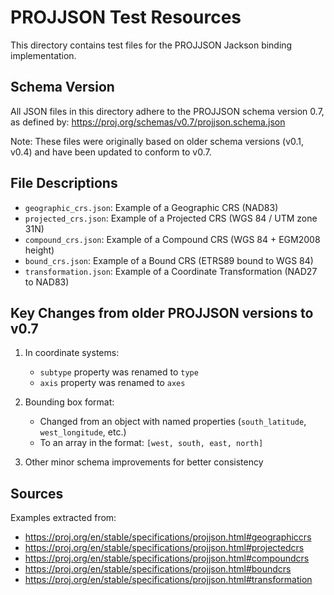 # PROJJSON Test Resources

This directory contains test files for the PROJJSON Jackson binding implementation.

## Schema Version

All JSON files in this directory adhere to the PROJJSON schema version 0.7, as defined by:
https://proj.org/schemas/v0.7/projjson.schema.json

Note: These files were originally based on older schema versions (v0.1, v0.4) and have been updated to conform to v0.7.

## File Descriptions

- `geographic_crs.json`: Example of a Geographic CRS (NAD83)
- `projected_crs.json`: Example of a Projected CRS (WGS 84 / UTM zone 31N)
- `compound_crs.json`: Example of a Compound CRS (WGS 84 + EGM2008 height)
- `bound_crs.json`: Example of a Bound CRS (ETRS89 bound to WGS 84)
- `transformation.json`: Example of a Coordinate Transformation (NAD27 to NAD83)

## Key Changes from older PROJJSON versions to v0.7

1. In coordinate systems:
   - `subtype` property was renamed to `type`
   - `axis` property was renamed to `axes`

2. Bounding box format:
   - Changed from an object with named properties (`south_latitude`, `west_longitude`, etc.) 
   - To an array in the format: `[west, south, east, north]`

3. Other minor schema improvements for better consistency

## Sources

Examples extracted from:

* https://proj.org/en/stable/specifications/projjson.html#geographiccrs
* https://proj.org/en/stable/specifications/projjson.html#projectedcrs
* https://proj.org/en/stable/specifications/projjson.html#compoundcrs
* https://proj.org/en/stable/specifications/projjson.html#boundcrs
* https://proj.org/en/stable/specifications/projjson.html#transformation
